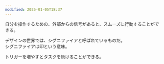 ```yaml
---
modified: 2025-01-05T18:37
---
```

  

自分を操作するための、外部からの信号があると、スムーズに行動することができる。

  

デザインの世界では、シグニファイアと呼ばれているものだ。  
シグニファイアは印という意味。  

  

トリガーを増やすとタスクを続けることができる。